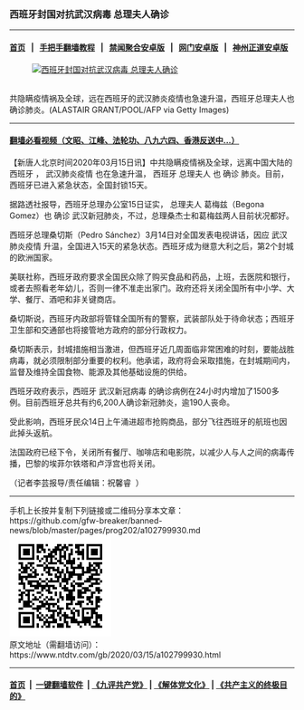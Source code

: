### 西班牙封国对抗武汉病毒 总理夫人确诊
------------------------

#### [首页](https://github.com/gfw-breaker/banned-news/blob/master/README.md) &nbsp;&nbsp;|&nbsp;&nbsp; [手把手翻墙教程](https://github.com/gfw-breaker/guides/wiki) &nbsp;&nbsp;|&nbsp;&nbsp; [禁闻聚合安卓版](https://github.com/gfw-breaker/bn-android) &nbsp;&nbsp;|&nbsp;&nbsp; [网门安卓版](https://github.com/oGate2/oGate) &nbsp;&nbsp;|&nbsp;&nbsp; [神州正道安卓版](https://github.com/SzzdOgate/update) 



<div><div class="featured_image">
 <a href="https://i.ntdtv.com/assets/uploads/2020/03/GettyImages-1186286271.jpg" target="_blank">
  <figure>
   <img alt="西班牙封国对抗武汉病毒 总理夫人确诊" src="https://i.ntdtv.com/assets/uploads/2020/03/GettyImages-1186286271-800x450.jpg"/>
  </figure><br/>
 </a>
 <span class="caption">
  共隐瞒疫情祸及全球，远在西班牙的武汉肺炎疫情也急速升温，西班牙总理夫人也确诊肺炎。(ALASTAIR GRANT/POOL/AFP via Getty Images)
 </span>
</div>
</div><hr/>

#### [翻墙必看视频（文昭、江峰、法轮功、八九六四、香港反送中...）](https://github.com/gfw-breaker/banned-news/blob/master/pages/link3.md)

<div><div class="post_content" itemprop="articleBody">
 <p>
  【新唐人北京时间2020年03月15日讯】中共隐瞒疫情祸及全球，远离中国大陆的
  <ok href="https://www.ntdtv.com/gb/西班牙.htm">
   西班牙
  </ok>
  ，
  <ok href="https://www.ntdtv.com/gb/442749.htm">
   武汉肺炎疫情
  </ok>
  也在急速升温，
  <ok href="https://www.ntdtv.com/gb/西班牙.htm">
   西班牙
  </ok>
  <ok href="https://www.ntdtv.com/gb/总理夫人.htm">
   总理夫人
  </ok>
  也
  <ok href="https://www.ntdtv.com/gb/确诊.htm">
   确诊
  </ok>
  肺炎。目前，西班牙已进入紧急状态，全国封锁15天。
 </p>
 <p>
  据路透社报导，西班牙总理办公室15日证实，
  <ok href="https://www.ntdtv.com/gb/总理夫人.htm">
   总理夫人
  </ok>
  葛梅兹（Begona Gomez）也
  <ok href="https://www.ntdtv.com/gb/确诊.htm">
   确诊
  </ok>
  武汉新冠肺炎，不过，总理桑杰士和葛梅兹两人目前状况都好。
 </p>
 <p>
  西班牙总理桑切斯（Pedro Sánchez）3月14日对全国发表电视讲话，因应
  <ok href="https://www.ntdtv.com/gb/442749.htm">
   武汉肺炎疫情
  </ok>
  升温，全国进入15天的紧急状态。西班牙成为继意大利之后，第2个封城的欧洲国家。
 </p>
 <p>
  美联社称，西班牙政府要求全国民众除了购买食品和药品，上班，去医院和银行，或者去照看老年幼儿，否则一律不准走出家门。政府还将关闭全国所有中小学、大学、餐厅、酒吧和非关键商店。
 </p>
 <p>
  桑切斯说，西班牙内政部将管辖全国所有的警察，武装部队处于待命状态；西班牙卫生部和交通部也将接管地方政府的部分行政权力。
 </p>
 <p>
  桑切斯表示，封城措施相当激进，但西班牙近几周面临非常困难的时刻，要能战胜病毒，就必须限制部分重要的权利。他承诺，政府将会采取措施，在封城期间内，监督及维持全国食物、能源及其他基础设施的供给。
 </p>
 <p>
  西班牙政府表示，西班牙
  <ok href="https://www.ntdtv.com/gb/武汉新冠病毒.htm">
   武汉新冠病毒
  </ok>
  的确诊病例在24小时内增加了1500多例。目前西班牙总共有约6,200人确诊新冠肺炎，逾190人丧命。
 </p>
 <p>
  受此影响，西班牙民众14日上午涌进超市抢购商品，部分飞往西班牙的航班也因此掉头返航。
 </p>
 <p>
  法国政府已经下令，关闭所有餐厅、咖啡店和电影院，以减少人与人之间的病毒传播，巴黎的埃菲尔铁塔和卢浮宫也将关闭。
 </p>
 <p>
  （记者李芸报导/责任编辑：祝馨睿  ）
 </p>
 <div class="single_ad">
 </div>
</div>
</div>
<hr/>
手机上长按并复制下列链接或二维码分享本文章：<br/>
https://github.com/gfw-breaker/banned-news/blob/master/pages/prog202/a102799930.md <br/>
<a href='https://github.com/gfw-breaker/banned-news/blob/master/pages/prog202/a102799930.md'><img src='https://github.com/gfw-breaker/banned-news/blob/master/pages/prog202/a102799930.md.png'/></a> <br/>
原文地址（需翻墙访问）：https://www.ntdtv.com/gb/2020/03/15/a102799930.html


------------------------
#### [首页](https://github.com/gfw-breaker/banned-news/blob/master/README.md) &nbsp;|&nbsp; [一键翻墙软件](https://github.com/gfw-breaker/nogfw/blob/master/README.md) &nbsp;| [《九评共产党》](https://github.com/gfw-breaker/9ping.md/blob/master/README.md#九评之一评共产党是什么) | [《解体党文化》](https://github.com/gfw-breaker/jtdwh.md/blob/master/README.md) | [《共产主义的终极目的》](https://github.com/gfw-breaker/gczydzjmd.md/blob/master/README.md)


<img src='http://gfw-breaker.win/banned-news/pages/prog202/a102799930.md' width='0px' height='0px'/>